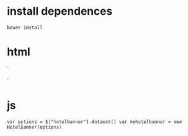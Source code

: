 # install dependences

`bower install`

# html

 `<hotelbanner data-logo="assets/img/logo_placeholder.png" data-colour="#000f23"></hotelbanner>
  <!-- vendors -->
  <script type="text/javascript" src="bower_components/jquery/dist/jquery.js"></script>
  <script type="text/javascript" src="bower_components/fabric.js/dist/fabric.js"></script>
  <script type="text/javascript" src="bower_components/downloadjs/download.js"></script>

  <!-- scripts -->
  <script type="text/javascript" src="assets/lib/HotelBanner.js"></script>
  <script type="text/javascript" src="assets/js/main.js"></script>`

# js

  `var options = $("hotelbanner").dataset()
   var myhotelbanner = new HotelBanner(options)`
